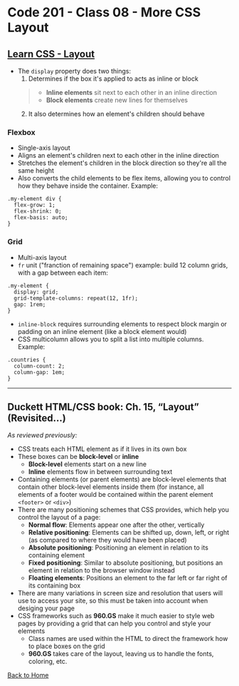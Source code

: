 # Code 201 - Class 08 - More CSS Layout

## [Learn CSS - Layout](https://web.dev/learn/css/layout/)

- The `display` property does two things:
  1. Determines if the box it's applied to acts as inline or block
  >
  >- **Inline elements** sit next to each other in an inline direction
  >- **Block elements** create new lines for themselves
  >
  2. It also determines how an element's children should behave

### Flexbox

- Single-axis layout
- Aligns an element's children next to each other in the inline direction
- Stretches the element's children in the block direction so they're all the same height
- Also converts the child elements to be flex items, allowing you to control how they behave inside the container. Example:

```
.my-element div {
  flex-grow: 1;
  flex-shrink: 0;
  flex-basis: auto;
}
```

### Grid

- Multi-axis layout
- `fr` unit ("franction of remaining space") example: build 12 column grids, with a gap between each item:

```
.my-element {
  display: grid;
  grid-template-columns: repeat(12, 1fr);
  gap: 1rem;
}
```

- `inline-block` requires surrounding elements to respect block margin or padding on an inline element (like a block element would)
- CSS multicolumn allows you to split a list into multiple columns. Example:

```
.countries {
  column-count: 2;
  column-gap: 1em;
}
```

-------------------------

## Duckett HTML/CSS book: Ch. 15, “Layout” (Revisited...)

*As reviewed previously:*

- CSS treats each HTML element as if it lives in its own box
- These boxes can be **block-level** or **inline**
  - **Block-level** elements start on a new line
  - **Inline** elements flow in between surrounding text
- Containing elements (or parent elements) are block-level elements that contain other block-level elements inside them (for instance, all elements of a footer would be contained within the parent element `<footer>` or `<div>`)
- There are many positioning schemes that CSS provides, which help you control the layout of a page:
  - **Normal flow**: Elements appear one after the other, vertically
  - **Relative positioning**: Elements can be shifted up, down, left, or right (as compared to where they would have been placed)
  - **Absolute positioning**: Positioning an element in relation to its containing element
  - **Fixed positioning**: Similar to absolute positioning, but positions an element in relation to the browser window instead
  - **Floating elements**: Positions an element to the far left or far right of its containing box
- There are many variations in screen size and resolution that users will use to access your site, so this must be taken into account when desiging your page
- CSS frameworks such as **960.GS** make it much easier to style web pages by providing a grid that can help you control and style your elements
  - Class names are used within the HTML to direct the framework how to place boxes on the grid
  - **960.GS** takes care of the layout, leaving us to handle the fonts, coloring, etc.

[Back to Home](../README.md)

